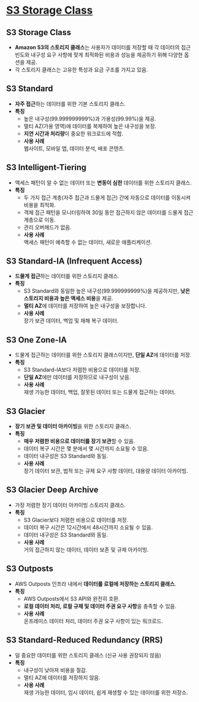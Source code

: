 # [S3 Storage Class](https://aws.amazon.com/ko/s3/storage-classes/)

## S3 Storage Class

* **Amazon S3의 스토리지 클래스**는 사용자가 데이터를 저장할 때 각 데이터의 접근 빈도와 내구성 요구 사항에 맞게 최적화된 비용과 성능을 제공하기 위해 다양한 옵션을 제공.  
* 각 스토리지 클래스는 고유한 특성과 요금 구조를 가지고 있음.

## S3 Standard
* **자주 접근**하는 데이터를 위한 기본 스토리지 클래스.
* **특징**  
    * 높은 내구성(99.999999999%)과 가용성(99.99%)을 제공.
    * 멀티 AZ(가용 영역)에 데이터를 복제하여 높은 내구성을 보장.
    * **지연 시간과 처리량**이 중요한 워크로드에 적합.
    * **사용 사례**  
    웹사이트, 모바일 앱, 데이터 분석, 배포 콘텐츠.

## S3 Intelligent-Tiering
* 액세스 패턴이 알 수 없는 데이터 또는 **변동이 심한** 데이터를 위한 스토리지 클래스.
* **특징**  
    * 두 가지 접근 계층(자주 접근과 드물게 접근) 간에 자동으로 데이터를 이동시켜 비용을 최적화.
    * 객체 접근 패턴을 모니터링하여 30일 동안 접근하지 않은 데이터를 드물게 접근 계층으로 이동.
    * 관리 오버헤드가 없음.
    * **사용 사례**  
    액세스 패턴이 예측할 수 없는 데이터, 새로운 애플리케이션.

## S3 Standard-IA (Infrequent Access)
* **드물게 접근**하는 데이터를 위한 스토리지 클래스.
* **특징**  
    * S3 Standard와 동일한 높은 내구성(99.999999999%)을 제공하지만, **낮은 스토리지 비용과 높은 액세스 비용**을 제공.
    * **멀티 AZ**에 데이터를 저장하여 높은 내구성을 보장합니다.
    * **사용 사례**  
    장기 보관 데이터, 백업 및 재해 복구 데이터.

## S3 One Zone-IA
* 드물게 접근하는 데이터를 위한 스토리지 클래스이지만, **단일 AZ**에 데이터를 저장.
* **특징**  
    * S3 Standard-IA보다 저렴한 비용으로 데이터를 저장.
    * **단일 AZ**에만 데이터를 저장하므로 내구성이 낮음.
    * **사용 사례**  
    재생 가능한 데이터, 백업, 잘못된 데이터 또는 드물게 접근하는 데이터.

## S3 Glacier
* **장기 보관 및 데이터 아카이빙**을 위한 스토리지 클래스.
* **특징**
    * **매우 저렴한 비용으로 데이터를 장기 보관**할 수 있음.
    * 데이터 복구 시간은 몇 분에서 몇 시간까지 소요될 수 있음.
    * 데이터 내구성은 S3 Standard와 동일.
    * **사용 사례**  
    장기 데이터 보관, 법적 또는 규제 요구 사항 데이터, 대용량 데이터 아카이빙.

## S3 Glacier Deep Archive
* 가장 저렴한 장기 데이터 아카이빙 스토리지 클래스.
* **특징**  
    * S3 Glacier보다 저렴한 비용으로 데이터를 저장.
    * 데이터 복구 시간은 12시간에서 48시간까지 소요될 수 있음.
    * 데이터 내구성은 S3 Standard와 동일.
    * **사용 사례**  
    거의 접근하지 않는 데이터, 데이터 보존 및 규제 아카이빙.

## S3 Outposts
* AWS Outposts 인프라 내에서 **데이터를 로컬에 저장하는 스토리지 클래스**.
* **특징**  
    * AWS Outposts에서 S3 API와 완전히 호환.
    * **로컬 데이터 처리, 로컬 규제 및 데이터 주권 요구 사항**을 충족할 수 있음.
    * **사용 사례**  
    온프레미스 데이터 처리, 데이터 주권 요구 사항이 있는 워크로드.
    
## S3 Standard-Reduced Redundancy (RRS)
* 덜 중요한 데이터를 위한 스토리지 클래스 (신규 사용 권장되지 않음)
* **특징**  
    * 내구성이 낮아져 비용을 절감.
    * 멀티 AZ에 데이터를 저장하지 않음.
    * **사용 사례**  
    재생 가능한 데이터, 임시 데이터, 쉽게 재생할 수 있는 데이터를 위한 저장소.